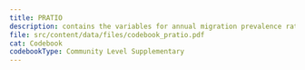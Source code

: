```yaml
---
title: PRATIO
description: contains the variables for annual migration prevalence ratio
file: src/content/data/files/codebook_pratio.pdf
cat: Codebook
codebookType: Community Level Supplementary
---
```

